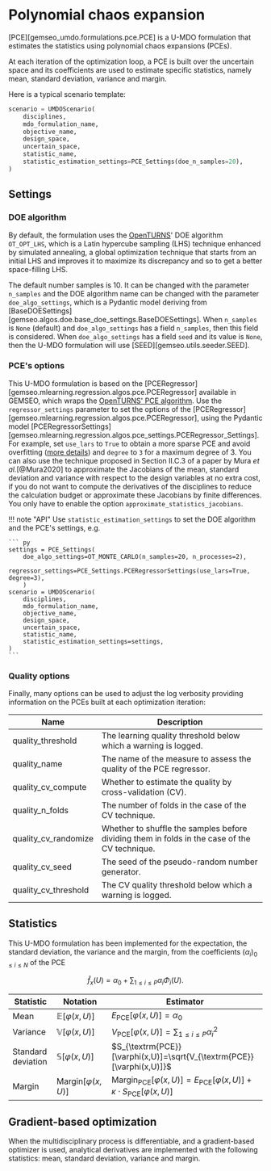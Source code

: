<!--
 Copyright 2021 IRT Saint Exupéry, https://www.irt-saintexupery.com

 This work is licensed under the Creative Commons Attribution-ShareAlike 4.0
 International License. To view a copy of this license, visit
 http://creativecommons.org/licenses/by-sa/4.0/ or send a letter to Creative
 Commons, PO Box 1866, Mountain View, CA 94042, USA.
-->

# Polynomial chaos expansion

[PCE][gemseo_umdo.formulations.pce.PCE]
is a U-MDO formulation that estimates the statistics
using polynomial chaos expansions (PCEs).

At each iteration of the optimization loop,
a PCE is built over the uncertain space
and its coefficients are used to estimate specific statistics,
namely mean, standard deviation, variance and margin.

Here is a typical scenario template:

``` py
scenario = UMDOScenario(
    disciplines,
    mdo_formulation_name,
    objective_name,
    design_space,
    uncertain_space,
    statistic_name,
    statistic_estimation_settings=PCE_Settings(doe_n_samples=20),
)
```

## Settings

### DOE algorithm

By default,
the formulation uses the [OpenTURNS](https://openturns.github.io)' DOE algorithm `OT_OPT_LHS`,
which is a Latin hypercube sampling (LHS) technique enhanced by simulated annealing,
a global optimization technique that
starts from an initial LHS
and improves it to maximize its discrepancy
and so to get a better space-filling LHS.

The default number samples is 10.
It can be changed with the parameter `n_samples`
and the DOE algorithm name can be changed with the parameter `doe_algo_settings`,
which is a Pydantic model deriving from [BaseDOESettings][gemseo.algos.doe.base_doe_settings.BaseDOESettings].
When `n_samples` is `None` (default) and `doe_algo_settings` has a field `n_samples`,
then this field is considered.
When `doe_algo_settings` has a field `seed` and its value is `None`,
then the U-MDO formulation will use [SEED][gemseo.utils.seeder.SEED].

### PCE's options

This U-MDO formulation is based on the [PCERegressor][gemseo.mlearning.regression.algos.pce.PCERegressor] available in GEMSEO,
which wraps the [OpenTURNS' PCE algorithm](https://openturns.github.io/openturns/latest/user_manual/response_surface/_generated/openturns.FunctionalChaosAlgorithm.html).
Use the `regressor_settings` parameter to set the options of the [PCERegressor][gemseo.mlearning.regression.algos.pce.PCERegressor],
using the Pydantic model [PCERegressorSettings][gemseo.mlearning.regression.algos.pce_settings.PCERegressor_Settings].
For example,
set `use_lars` to `True` to obtain a more sparse PCE and avoid overfitting
([more details](https://openturns.github.io/openturns/latest/theory/meta_modeling/polynomial_sparse_least_squares.html))
and `degree` to `3` for a maximum degree of 3.
You can also use the technique proposed in Section II.C.3 of a paper by Mura _et al._[@Mura2020]
to approximate the Jacobians of the mean, standard deviation and variance with respect to the design variables
at no extra cost,
if you do not want to compute the derivatives of the disciplines to reduce the calculation budget
or approximate these Jacobians by finite differences.
You only have to enable the option `approximate_statistics_jacobians`.

!!! note "API"
    Use `statistic_estimation_settings`
    to set the DOE algorithm and the PCE's settings,
    e.g.

    ``` py
    settings = PCE_Settings(
        doe_algo_settings=OT_MONTE_CARLO(n_samples=20, n_processes=2),
        regressor_settings=PCE_Settings.PCERegressorSettings(use_lars=True, degree=3),
        )
    scenario = UMDOScenario(
        disciplines,
        mdo_formulation_name,
        objective_name,
        design_space,
        uncertain_space,
        statistic_name,
        statistic_estimation_settings=settings,
    )
    ```

### Quality options

Finally,
many options can be used
to adjust the log verbosity
providing information on the PCEs built at each optimization iteration:

| Name                 | Description                                                                                   |
|----------------------|-----------------------------------------------------------------------------------------------|
| quality_threshold    | The learning quality threshold below which a warning is logged.                               |
| quality_name         | The name of the measure to assess the quality of the PCE regressor.                           |
| quality_cv_compute   | Whether to estimate the quality by cross-validation (CV).                                     |
| quality_n_folds      | The number of folds in the case of the CV technique.                                          |
| quality_cv_randomize | Whether to shuffle the samples before dividing them in folds in the case of the CV technique. |
| quality_cv_seed      | The seed of the pseudo-random number generator.                                               |
| quality_cv_threshold | The CV quality threshold below which a warning is logged.                                     |

## Statistics

This U-MDO formulation has been implemented
for the expectation, the standard deviation, the variance and the margin,
from the coefficients $(\alpha_i)_{0\leq i \leq N}$ of the PCE

$$\hat{f}_x(U)=\alpha_0 + \sum_{1\leq i\leq P}\alpha_i\Phi_i(U).$$

| Statistic          | Notation                        | Estimator                                                                                                                    |
|--------------------|---------------------------------|------------------------------------------------------------------------------------------------------------------------------|
| Mean               | $\mathbb{E}[\varphi(x,U)]$      | $E_{\textrm{PCE}}[\varphi(x,U)]=\alpha_0$                                                                                    |
| Variance           | $\mathbb{V}[\varphi(x,U)]$      | $V_{\textrm{PCE}}[\varphi(x,U)]=\sum_{1\leq i\leq P}\alpha_i^2$                                                              |
| Standard deviation | $\mathbb{S}[\varphi(x,U)]$      | $S_{\textrm{PCE}}[\varphi(x,U)]=\sqrt{V_{\textrm{PCE}}[\varphi(x,U)]}$                                                      |
| Margin             | $\textrm{Margin}[\varphi(x,U)]$ | $\textrm{Margin}_{\textrm{PCE}}[\varphi(x,U)]=E_{\textrm{PCE}}[\varphi(x,U)] + \kappa \cdot S_{\textrm{PCE}}[\varphi(x,U)]$ |

## Gradient-based optimization

When the multidisciplinary process is differentiable,
and a gradient-based optimizer is used,
analytical derivatives are implemented with the following statistics:
mean, standard deviation, variance and margin.
